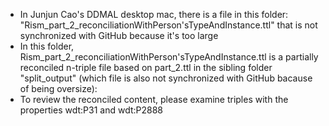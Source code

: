 - In Junjun Cao's DDMAL desktop mac, there is a file in this folder: "Rism_part_2_reconciliationWithPerson'sTypeAndInstance.ttl" that is not synchronized with GitHub because it's too large
- In this folder, Rism_part_2_reconciliationWithPerson'sTypeAndInstance.ttl is a partially reconciled n-triple file based on part_2.ttl in the sibling folder "split_output" (which file is also not synchronized with GitHub bacause of being oversize):
- To review the reconciled content, please examine triples with the properties wdt:P31 and wdt:P2888